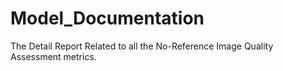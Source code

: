 # Model_Documentation
The Detail Report Related to all the No-Reference Image Quality Assessment metrics. 

